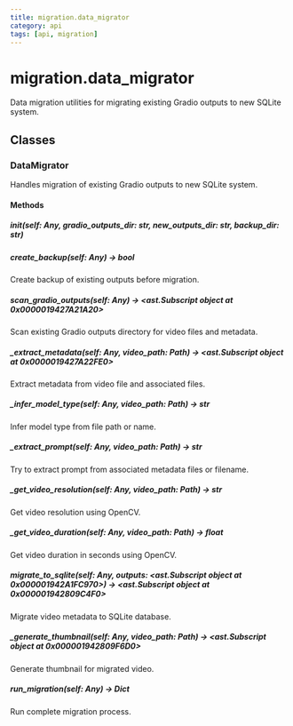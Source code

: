 ```yaml
---
title: migration.data_migrator
category: api
tags: [api, migration]
---
```


# migration.data_migrator

Data migration utilities for migrating existing Gradio outputs to new SQLite system.

## Classes

### DataMigrator

Handles migration of existing Gradio outputs to new SQLite system.

#### Methods

##### __init__(self: Any, gradio_outputs_dir: str, new_outputs_dir: str, backup_dir: str)



##### create_backup(self: Any) -> bool

Create backup of existing outputs before migration.

##### scan_gradio_outputs(self: Any) -> <ast.Subscript object at 0x0000019427A21A20>

Scan existing Gradio outputs directory for video files and metadata.

##### _extract_metadata(self: Any, video_path: Path) -> <ast.Subscript object at 0x0000019427A22FE0>

Extract metadata from video file and associated files.

##### _infer_model_type(self: Any, video_path: Path) -> str

Infer model type from file path or name.

##### _extract_prompt(self: Any, video_path: Path) -> str

Try to extract prompt from associated metadata files or filename.

##### _get_video_resolution(self: Any, video_path: Path) -> str

Get video resolution using OpenCV.

##### _get_video_duration(self: Any, video_path: Path) -> float

Get video duration in seconds using OpenCV.

##### migrate_to_sqlite(self: Any, outputs: <ast.Subscript object at 0x000001942A1FC970>) -> <ast.Subscript object at 0x000001942809C4F0>

Migrate video metadata to SQLite database.

##### _generate_thumbnail(self: Any, video_path: Path) -> <ast.Subscript object at 0x000001942809F6D0>

Generate thumbnail for migrated video.

##### run_migration(self: Any) -> Dict

Run complete migration process.

